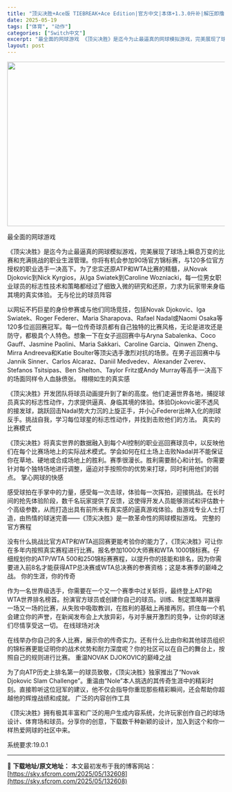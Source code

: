 ```yaml
---
title: "顶尖决胜+Ace版 TIEBREAK+Ace Edition|官方中文|本体+1.3.0升补|解压即撸|"
date: 2025-05-19
tags: ["体育", "动作"]
categories: ["Switch中文"]
excerpt: "最全面的网球游戏 《顶尖决胜》是迄今为止最逼真的网球模拟游戏，完美展现了球场上瞬息万变的比赛和充满挑战的职业生涯管理。你将有机会参加90场官方锦标赛，与120多位官方授权的职业选手一决高下。为了忠实还原ATP和WTA比赛的精髓，从Novak Djokovic到Nick Kyrgios，从Iga Sw&hellip;"
layout: post
---
```


<img class="aligncenter size-full wp-image-132532" src="https://sky.sfcrom.com/wp-content/uploads/2025/05/2025051809030041.webp" alt="" width="676" height="380" />

最全面的网球游戏

《顶尖决胜》是迄今为止最逼真的网球模拟游戏，完美展现了球场上瞬息万变的比赛和充满挑战的职业生涯管理。你将有机会参加90场官方锦标赛，与120多位官方授权的职业选手一决高下。为了忠实还原ATP和WTA比赛的精髓，从Novak Djokovic到Nick Kyrgios，从Iga Swiatek到Caroline Wozniacki，每一位男女职业球员的标志性技术和策略都经过了细致入微的研究和还原，力求为玩家带来身临其境的真实体验。
无与伦比的球员阵容

以网坛不朽巨星的身份参赛或与他们同场竞技，包括Novak Djokovic、Iga Swiatek、Roger Federer、Maria Sharapova、Rafael Nadal或Naomi Osaka等120多位巡回赛冠军。每一位传奇球员都有自己独特的比赛风格，无论是进攻还是防守，都极具个人特色。想象一下在女子巡回赛中与Aryna Sabalenka、Coco Gauff、Jasmine Paolini、Maria Sakkari、Caroline Garcia、Qinwen Zheng、Mirra Andreeva和Katie Boulter等顶尖选手激烈对抗的场景。在男子巡回赛中与Jannik Sinner、Carlos Alcaraz、Daniil Medvedev、Alexander Zverev、Stefanos Tsitsipas、Ben Shelton、Taylor Fritz或Andy Murray等高手一决高下的场面同样令人血脉偾张。
栩栩如生的真实感

《顶尖决胜》开发团队将球员动画提升到了新的高度。他们走遍世界各地，捕捉球员真实的标志性动作，力求提供逼真、身临其境的体验。体验Djokovic密不透风的接发球，跳跃回击Nadal势大力沉的上旋正手，并小心Federer出神入化的削球反手。挑战自我，学习每位球星的标志性动作，并找到击败他们的方法。
真实的比赛模式

《顶尖决胜》将真实世界的数据融入到每个AI控制的职业巡回赛球员中，以反映他们在每个比赛场地上的实际战术模式。学会如何在红土场上击败Nadal并不能保证你在草地、硬地或合成场地上的胜利。赛季很漫长。胜利需要耐心和计划。你需要针对每个独特场地进行调整，逼迫对手按照你的优势来打球，同时利用他们的弱点。
掌心网球的快感

感受球拍在手掌中的力量，感受每一次击球，体验每一次挥拍，迎接挑战。在长时间的抢先体验阶段，数千名玩家提供了反馈，这使得开发人员能够测试和评估数十个高级参数，从而打造出具有前所未有真实感的逼真游戏体验。由游戏专业人士打造，由热情的球迷完善——《顶尖决胜》是一款革命性的网球模拟游戏。
完整的官方赛程

没有什么挑战比官方ATP和WTA巡回赛更能考验你的能力了，《顶尖决胜》可让你在多年内按照真实赛程进行比赛。报名参加1000大师赛和WTA 1000锦标赛。仔细规划你的ATP/WTA 500和250锦标赛赛程，以提升你的技能和排名，因为你需要进入前8名才能获得ATP总决赛或WTA总决赛的参赛资格；这是本赛季的巅峰之战。
你的生涯，你的传奇

作为一名世界级选手，你需要在一个又一个赛季中过关斩将，最终登上ATP和WTA世界排名榜首。扮演官方球员或创建你自己的球员。训练、制定策略并赢得一场又一场的比赛，从失败中吸取教训，在胜利的基础上再接再厉。抓住每一个机会建立你的声誉，在新闻发布会上大放异彩，与对手展开激烈的竞争，让你的球迷们尽情享受这一切。
在线球场对决

在线举办你自己的多人比赛，展示你的传奇实力。还有什么比由你和其他球员组织的锦标赛更能证明你的战术优势和耐力深度呢？你的社区可以在自己的舞台上，按照自己的规则进行比赛。
重温NOVAK DJOKOVIC的巅峰之战

为了向ATP历史上排名第一的球员致敬，《顶尖决胜》独家推出了“Novak Djokovic Slam Challenge”。重温由“Nole”本人挑选的其传奇生涯中的精彩时刻。直接聆听这位冠军的建议，他不仅会指导你重现那些精彩瞬间，还会帮助你超越他的辉煌战绩和成就。
广泛的内容创作工具

《顶尖决胜》拥有极其丰富和广泛的用户生成内容系统，允许玩家创作自己的球场设计、体育场和球员。分享你的创意，下载数千种新颖的设计，加入到这个和你一样热爱网球的社区中来。

系统要求:19.0.1

---
📖 **下载地址/原文地址：** 本文最初发布于我的博客网站：[https://sky.sfcrom.com/2025/05/132608](https://sky.sfcrom.com/2025/05/132608)
